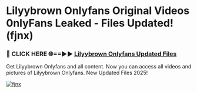 # Lilyybrown Onlyfans Original Videos 0nlyFans Leaked - Files Updated! (fjnx)

<h3>🔴 CLICK HERE 🌐==►► <a href="https://tinyurl.com/3hn5wdd3" rel="nofollow">Lilyybrown Onlyfans Updated Files</a></h3>

Get Lilyybrown Onlyfans and all content. Now you can access all videos and pictures of Lilyybrown Onlyfans. New Updated Files 2025!

[![fjnx](https://i.imgur.com/4HnBqBT.gif)](https://tinyurl.com/3hn5wdd3)
